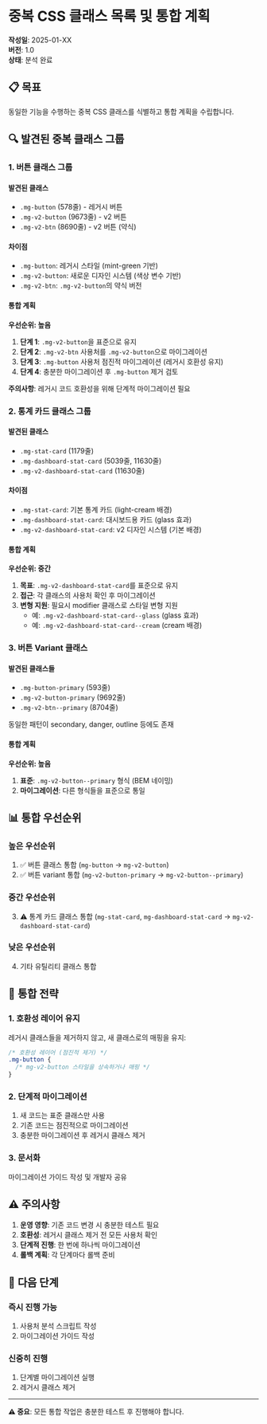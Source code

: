 # 중복 CSS 클래스 목록 및 통합 계획

**작성일**: 2025-01-XX  
**버전**: 1.0  
**상태**: 분석 완료

## 📋 목표

동일한 기능을 수행하는 중복 CSS 클래스를 식별하고 통합 계획을 수립합니다.

## 🔍 발견된 중복 클래스 그룹

### 1. 버튼 클래스 그룹

#### 발견된 클래스
- `.mg-button` (578줄) - 레거시 버튼
- `.mg-v2-button` (9673줄) - v2 버튼
- `.mg-v2-btn` (8690줄) - v2 버튼 (약식)

#### 차이점
- `.mg-button`: 레거시 스타일 (mint-green 기반)
- `.mg-v2-button`: 새로운 디자인 시스템 (색상 변수 기반)
- `.mg-v2-btn`: `.mg-v2-button`의 약식 버전

#### 통합 계획
**우선순위: 높음**

1. **단계 1**: `.mg-v2-button`을 표준으로 유지
2. **단계 2**: `.mg-v2-btn` 사용처를 `.mg-v2-button`으로 마이그레이션
3. **단계 3**: `.mg-button` 사용처 점진적 마이그레이션 (레거시 호환성 유지)
4. **단계 4**: 충분한 마이그레이션 후 `.mg-button` 제거 검토

**주의사항**: 레거시 코드 호환성을 위해 단계적 마이그레이션 필요

### 2. 통계 카드 클래스 그룹

#### 발견된 클래스
- `.mg-stat-card` (1179줄)
- `.mg-dashboard-stat-card` (5039줄, 11630줄)
- `.mg-v2-dashboard-stat-card` (11630줄)

#### 차이점
- `.mg-stat-card`: 기본 통계 카드 (light-cream 배경)
- `.mg-dashboard-stat-card`: 대시보드용 카드 (glass 효과)
- `.mg-v2-dashboard-stat-card`: v2 디자인 시스템 (기본 배경)

#### 통합 계획
**우선순위: 중간**

1. **목표**: `.mg-v2-dashboard-stat-card`를 표준으로 유지
2. **접근**: 각 클래스의 사용처 확인 후 마이그레이션
3. **변형 지원**: 필요시 modifier 클래스로 스타일 변형 지원
   - 예: `.mg-v2-dashboard-stat-card--glass` (glass 효과)
   - 예: `.mg-v2-dashboard-stat-card--cream` (cream 배경)

### 3. 버튼 Variant 클래스

#### 발견된 클래스들
- `.mg-button-primary` (593줄)
- `.mg-v2-button-primary` (9692줄)
- `.mg-v2-btn--primary` (8704줄)

동일한 패턴이 secondary, danger, outline 등에도 존재

#### 통합 계획
**우선순위: 높음**

1. **표준**: `.mg-v2-button--primary` 형식 (BEM 네이밍)
2. **마이그레이션**: 다른 형식들을 표준으로 통일

## 📊 통합 우선순위

### 높은 우선순위
1. ✅ 버튼 클래스 통합 (`mg-button` → `mg-v2-button`)
2. ✅ 버튼 variant 통합 (`mg-v2-button-primary` → `mg-v2-button--primary`)

### 중간 우선순위
3. ⚠️ 통계 카드 클래스 통합 (`mg-stat-card`, `mg-dashboard-stat-card` → `mg-v2-dashboard-stat-card`)

### 낮은 우선순위
4. 기타 유틸리티 클래스 통합

## 🔧 통합 전략

### 1. 호환성 레이어 유지
레거시 클래스들을 제거하지 않고, 새 클래스로의 매핑을 유지:
```css
/* 호환성 레이어 (점진적 제거) */
.mg-button {
  /* mg-v2-button 스타일을 상속하거나 매핑 */
}
```

### 2. 단계적 마이그레이션
1. 새 코드는 표준 클래스만 사용
2. 기존 코드는 점진적으로 마이그레이션
3. 충분한 마이그레이션 후 레거시 클래스 제거

### 3. 문서화
마이그레이션 가이드 작성 및 개발자 공유

## ⚠️ 주의사항

1. **운영 영향**: 기존 코드 변경 시 충분한 테스트 필요
2. **호환성**: 레거시 클래스 제거 전 모든 사용처 확인
3. **단계적 진행**: 한 번에 하나씩 마이그레이션
4. **롤백 계획**: 각 단계마다 롤백 준비

## 📝 다음 단계

### 즉시 진행 가능
1. 사용처 분석 스크립트 작성
2. 마이그레이션 가이드 작성

### 신중히 진행
1. 단계별 마이그레이션 실행
2. 레거시 클래스 제거

---

**⚠️ 중요**: 모든 통합 작업은 충분한 테스트 후 진행해야 합니다.

